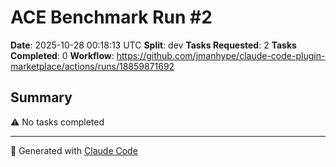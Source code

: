 # ACE Benchmark Run #2

**Date**: 2025-10-28 00:18:13 UTC
**Split**: dev
**Tasks Requested**: 2
**Tasks Completed**: 0
**Workflow**: https://github.com/jmanhype/claude-code-plugin-marketplace/actions/runs/18859871692

## Summary


⚠️ No tasks completed

---

🤖 Generated with [Claude Code](https://claude.com/claude-code)
